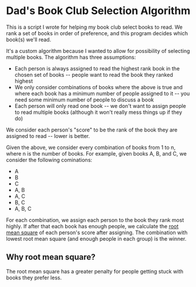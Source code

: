 # Dad's Book Club Selection Algorithm

This is a script I wrote for helping my book club select books to read. We rank a set of books in
order of preference, and this program decides which book(s) we'll read.

It's a custom algorithm because I wanted to allow for possibility of selecting multiple books. The algorithm has three assumptions:

- Each person is always assigned to read the highest rank book in the chosen set of books -- people want to read the book they ranked highest
- We only consider combinations of books where the above is true and where each book has a minimum number of people assigned to it -- you need some minimum number of people to discuss a book
- Each person will only read one book -- we don't want to assign people to read multiple books (although it won't really mess things up if they do)

We consider each person's "score" to be the rank of the book they are assigned to read -- lower is better.

Given the above, we consider every combination of books from 1 to n, where n is the number of books. For example, given books A, B, and C, we consider the following cominations:

- A
- B
- C
- A, B
- A, C
- B, C
- A, B, C

For each combination, we assign each person to the book they rank most highly. If after that each book has enough people, we calculate the [root mean square](https://en.wikipedia.org/wiki/Root_mean_square) of each person's score after assigning. The combination with lowest root mean square (and enough people in each group) is the winner.

## Why root mean square?

The root mean square has a greater penalty for people getting stuck with books they prefer less.
